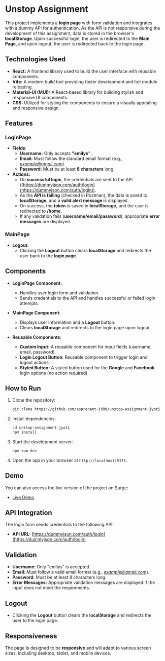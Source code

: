# **Unstop Assignment**

This project implements a **login page** with form validation and integrates with a dummy API for authentication. As the API is not responsive during the development of this assignment, data is stored in the browser's **localStorage**. Upon successful login, the user is redirected to the **Main Page**, and upon logout, the user is redirected back to the login page.

## **Technologies Used**

- **React:** A frontend library used to build the user interface with reusable components.
- **Vite:** A modern build tool providing faster development and hot module reloading.
- **Material-UI (MUI):** A React-based library for building stylish and responsive UI components.
- **CSS:** Utilized for styling the components to ensure a visually appealing and responsive design.

## **Features**

### **LoginPage**

- **Fields:**
  - **Username:** Only accepts **"emilys"**.
  - **Email:** Must follow the standard email format (e.g., *example@gmail.com*).
  - **Password:** Must be at least **8 characters** long.
- **Actions:**
  - On **successful login**, the credentials are sent to the API ([https://dummyjson.com/auth/login](https://dummyjson.com/auth/login)).
  - As the **API is failing** (checked in Postman), the data is saved to **localStorage**, and a **valid alert message** is displayed.
  - On success, the **token** is saved in **localStorage**, and the user is redirected to **/home**.
  - If any validation fails (**username/email/password**), appropriate **error messages** are displayed.

### **MainPage**

- **Logout:**
  - Clicking the **Logout** button clears **localStorage** and redirects the user back to the **login page**.

## **Components**

- **LoginPage Component:**
  - Handles user login form and validation.
  - Sends credentials to the API and handles successful or failed login attempts.
- **MainPage Component:**

  - Displays user information and a **Logout** button.
  - Clears **localStorage** and redirects to the login page upon logout.

- **Reusable Components:**
  - **Custom Input:** A reusable component for input fields (username, email, password).
  - **Login Logout Button:** Reusable component to trigger login and logout actions.
  - **Styled Button:** A styled button used for the **Google** and **Facebook** login options (no action required).

## **How to Run**

1. Clone the repository:

   ```bash
   git clone https://github.com/apprenant-jd00/unstop-assignment-jyoti.git
   ```

2. Install dependencies:

   ```bash
   cd unstop-assignment-jyoti
   npm install
   ```

3. Start the development server:

   ```bash
   npm run dev
   ```

4. Open the app in your browser at `http://localhost:5173`.

## **Demo**

You can also access the live version of the project on Surge:

- [Live Demo](unstop-assignment-jyoti.surge.sh)

## **API Integration**

The login form sends credentials to the following API:

- **API URL:** [https://dummyjson.com/auth/login](https://dummyjson.com/auth/login)

## **Validation**

- **Username:** Only "emilys" is accepted.
- **Email:** Must follow a valid email format (e.g., *example@gmail.com*).
- **Password:** Must be at least 8 characters long.
- **Error Messages:** Appropriate validation messages are displayed if the input does not meet the requirements.

## **Logout**

- Clicking the **Logout** button clears the **localStorage** and redirects the user to the login page.

## **Responsiveness**

The page is designed to be **responsive** and will adapt to various screen sizes, including desktop, tablet, and mobile devices.
